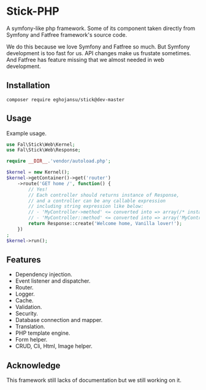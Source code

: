 # Stick-PHP

A symfony-like php framework.
Some of its component taken directly from Symfony and Fatfree framework's source code.

We do this because we love Symfony and Fatfree so much.
But Symfony development is too fast for us. API changes make us frustate sometimes.
And Fatfree has feature missing that we almost needed in web development.

## Installation

  ```composer require eghojansu/stick@dev-master```

## Usage

Example usage.

```php
use Fal\Stick\Web\Kernel;
use Fal\Stick\Web\Response;

require __DIR__.'vendor/autoload.php';

$kernel = new Kernel();
$kernel->getContainer()->get('router')
    ->route('GET home /', function() {
        // Yes!
        // Each controller should returns instance of Response,
        // and a controller can be any callable expression
        // including string expression like below:
        // - 'MyController->method' <= converted into => array(/* instance of MyController */, 'method')
        // - 'MyController::method' <= converted into => array('MyController', 'method')
        return Response::create('Welcome home, Vanilla lover!');
    })
;
$kernel->run();

```

## Features

- Dependency injection.
- Event listener and dispatcher.
- Router.
- Logger.
- Cache.
- Validation.
- Security.
- Database connection and mapper.
- Translation.
- PHP template engine.
- Form helper.
- CRUD, Cli, Html, Image helper.

## Acknowledge

This framework still lacks of documentation but we still working on it.